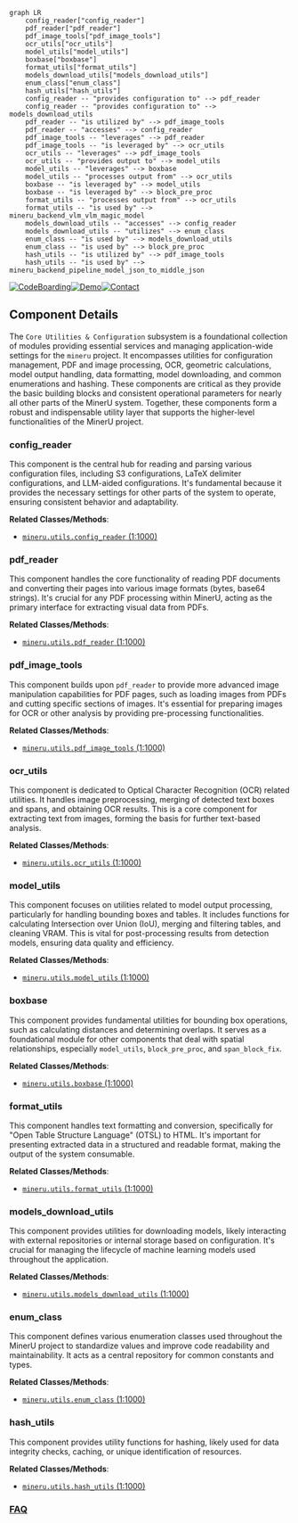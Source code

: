 ```mermaid
graph LR
    config_reader["config_reader"]
    pdf_reader["pdf_reader"]
    pdf_image_tools["pdf_image_tools"]
    ocr_utils["ocr_utils"]
    model_utils["model_utils"]
    boxbase["boxbase"]
    format_utils["format_utils"]
    models_download_utils["models_download_utils"]
    enum_class["enum_class"]
    hash_utils["hash_utils"]
    config_reader -- "provides configuration to" --> pdf_reader
    config_reader -- "provides configuration to" --> models_download_utils
    pdf_reader -- "is utilized by" --> pdf_image_tools
    pdf_reader -- "accesses" --> config_reader
    pdf_image_tools -- "leverages" --> pdf_reader
    pdf_image_tools -- "is leveraged by" --> ocr_utils
    ocr_utils -- "leverages" --> pdf_image_tools
    ocr_utils -- "provides output to" --> model_utils
    model_utils -- "leverages" --> boxbase
    model_utils -- "processes output from" --> ocr_utils
    boxbase -- "is leveraged by" --> model_utils
    boxbase -- "is leveraged by" --> block_pre_proc
    format_utils -- "processes output from" --> ocr_utils
    format_utils -- "is used by" --> mineru_backend_vlm_vlm_magic_model
    models_download_utils -- "accesses" --> config_reader
    models_download_utils -- "utilizes" --> enum_class
    enum_class -- "is used by" --> models_download_utils
    enum_class -- "is used by" --> block_pre_proc
    hash_utils -- "is utilized by" --> pdf_image_tools
    hash_utils -- "is used by" --> mineru_backend_pipeline_model_json_to_middle_json
```
[![CodeBoarding](https://img.shields.io/badge/Generated%20by-CodeBoarding-9cf?style=flat-square)](https://github.com/CodeBoarding/GeneratedOnBoardings)[![Demo](https://img.shields.io/badge/Try%20our-Demo-blue?style=flat-square)](https://www.codeboarding.org/demo)[![Contact](https://img.shields.io/badge/Contact%20us%20-%20contact@codeboarding.org-lightgrey?style=flat-square)](mailto:contact@codeboarding.org)

## Component Details

The `Core Utilities & Configuration` subsystem is a foundational collection of modules providing essential services and managing application-wide settings for the `mineru` project. It encompasses utilities for configuration management, PDF and image processing, OCR, geometric calculations, model output handling, data formatting, model downloading, and common enumerations and hashing. These components are critical as they provide the basic building blocks and consistent operational parameters for nearly all other parts of the MinerU system. Together, these components form a robust and indispensable utility layer that supports the higher-level functionalities of the MinerU project.

### config_reader
This component is the central hub for reading and parsing various configuration files, including S3 configurations, LaTeX delimiter configurations, and LLM-aided configurations. It's fundamental because it provides the necessary settings for other parts of the system to operate, ensuring consistent behavior and adaptability.


**Related Classes/Methods**:

- <a href="https://github.com/opendatalab/MinerU/blob/master/mineru/utils/config_reader.py#L1-L1000" target="_blank" rel="noopener noreferrer">`mineru.utils.config_reader` (1:1000)</a>


### pdf_reader
This component handles the core functionality of reading PDF documents and converting their pages into various image formats (bytes, base64 strings). It's crucial for any PDF processing within MinerU, acting as the primary interface for extracting visual data from PDFs.


**Related Classes/Methods**:

- <a href="https://github.com/opendatalab/MinerU/blob/master/mineru/utils/pdf_reader.py#L1-L1000" target="_blank" rel="noopener noreferrer">`mineru.utils.pdf_reader` (1:1000)</a>


### pdf_image_tools
This component builds upon `pdf_reader` to provide more advanced image manipulation capabilities for PDF pages, such as loading images from PDFs and cutting specific sections of images. It's essential for preparing images for OCR or other analysis by providing pre-processing functionalities.


**Related Classes/Methods**:

- <a href="https://github.com/opendatalab/MinerU/blob/master/mineru/utils/pdf_image_tools.py#L1-L1000" target="_blank" rel="noopener noreferrer">`mineru.utils.pdf_image_tools` (1:1000)</a>


### ocr_utils
This component is dedicated to Optical Character Recognition (OCR) related utilities. It handles image preprocessing, merging of detected text boxes and spans, and obtaining OCR results. This is a core component for extracting text from images, forming the basis for further text-based analysis.


**Related Classes/Methods**:

- <a href="https://github.com/opendatalab/MinerU/blob/master/mineru/utils/ocr_utils.py#L1-L1000" target="_blank" rel="noopener noreferrer">`mineru.utils.ocr_utils` (1:1000)</a>


### model_utils
This component focuses on utilities related to model output processing, particularly for handling bounding boxes and tables. It includes functions for calculating Intersection over Union (IoU), merging and filtering tables, and cleaning VRAM. This is vital for post-processing results from detection models, ensuring data quality and efficiency.


**Related Classes/Methods**:

- <a href="https://github.com/opendatalab/MinerU/blob/master/mineru/utils/model_utils.py#L1-L1000" target="_blank" rel="noopener noreferrer">`mineru.utils.model_utils` (1:1000)</a>


### boxbase
This component provides fundamental utilities for bounding box operations, such as calculating distances and determining overlaps. It serves as a foundational module for other components that deal with spatial relationships, especially `model_utils`, `block_pre_proc`, and `span_block_fix`.


**Related Classes/Methods**:

- <a href="https://github.com/opendatalab/MinerU/blob/master/mineru/utils/boxbase.py#L1-L1000" target="_blank" rel="noopener noreferrer">`mineru.utils.boxbase` (1:1000)</a>


### format_utils
This component handles text formatting and conversion, specifically for "Open Table Structure Language" (OTSL) to HTML. It's important for presenting extracted data in a structured and readable format, making the output of the system consumable.


**Related Classes/Methods**:

- <a href="https://github.com/opendatalab/MinerU/blob/master/mineru/utils/format_utils.py#L1-L1000" target="_blank" rel="noopener noreferrer">`mineru.utils.format_utils` (1:1000)</a>


### models_download_utils
This component provides utilities for downloading models, likely interacting with external repositories or internal storage based on configuration. It's crucial for managing the lifecycle of machine learning models used throughout the application.


**Related Classes/Methods**:

- <a href="https://github.com/opendatalab/MinerU/blob/master/mineru/utils/models_download_utils.py#L1-L1000" target="_blank" rel="noopener noreferrer">`mineru.utils.models_download_utils` (1:1000)</a>


### enum_class
This component defines various enumeration classes used throughout the MinerU project to standardize values and improve code readability and maintainability. It acts as a central repository for common constants and types.


**Related Classes/Methods**:

- <a href="https://github.com/opendatalab/MinerU/blob/master/mineru/utils/enum_class.py#L1-L1000" target="_blank" rel="noopener noreferrer">`mineru.utils.enum_class` (1:1000)</a>


### hash_utils
This component provides utility functions for hashing, likely used for data integrity checks, caching, or unique identification of resources.


**Related Classes/Methods**:

- <a href="https://github.com/opendatalab/MinerU/blob/master/mineru/utils/hash_utils.py#L1-L1000" target="_blank" rel="noopener noreferrer">`mineru.utils.hash_utils` (1:1000)</a>




### [FAQ](https://github.com/CodeBoarding/GeneratedOnBoardings/tree/main?tab=readme-ov-file#faq)